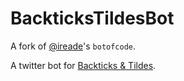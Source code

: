 # BackticksTildesBot

A fork of [@ireade](https://github.com/ireade)'s `botofcode`.

A twitter bot for [Backticks & Tildes](https://medium.com/backticks-tildes).

